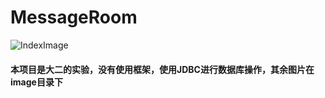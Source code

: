 # MessageRoom
![IndexImage](https://www.962v.com/images/2020/08/12/359a70c064730225721133627619df77.png)

#### 本项目是大二的实验，没有使用框架，使用JDBC进行数据库操作，其余图片在image目录下
